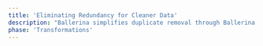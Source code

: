 ```yaml
---
title: 'Eliminating Redundancy for Cleaner Data'
description: "Ballerina simplifies duplicate removal through Ballerina queries and other intuitive constructs."
phase: 'Transformations'
---
```

